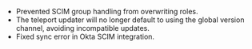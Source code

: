 * Prevented SCIM group handling from overwriting roles.
* The teleport updater will no longer default to using the global version channel, avoiding incompatible updates.
* Fixed sync error in Okta SCIM integration.
